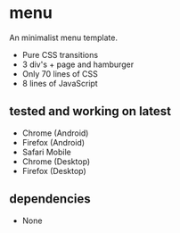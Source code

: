 # menu
An minimalist menu template.
- Pure CSS transitions
- 3 div's + page and hamburger
- Only 70 lines of CSS
- 8 lines of JavaScript

## tested and working on latest
- Chrome (Android)
- Firefox (Android)
- Safari Mobile
- Chrome (Desktop)
- Firefox (Desktop)

## dependencies
- None
